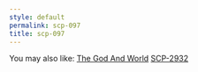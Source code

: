 ```yaml
---
style: default
permalink: scp-097
title: scp-097
---
```

You may also like:
[The God And World](http://scp-wiki.net/the-god-and-world)
[SCP-2932](http://scp-wiki.net/scp-2932)